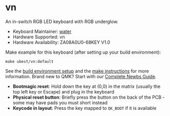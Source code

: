 # vn

An in-switch RGB LED keyboard with RGB underglow.

* Keyboard Maintainer: [water](https://github.com/mfkiiyd)
* Hardware Supported: vn
* Hardware Availability: ZA08A0U0-68KEY V1.0

Make example for this keyboard (after setting up your build environment):

    make ubest/vn:default

See the [build environment setup](https://docs.qmk.fm/#/getting_started_build_tools) and the [make instructions](https://docs.qmk.fm/#/getting_started_make_guide) for more information. Brand new to QMK? Start with our [Complete Newbs Guide](https://docs.qmk.fm/#/newbs).

* **Bootmagic reset**: Hold down the key at (0,0) in the matrix (usually the top left key or Escape) and plug in the keyboard
* **Physical reset button**: Briefly press the button on the back of the PCB - some may have pads you must short instead
* **Keycode in layout**: Press the key mapped to `QK_BOOT` if it is available
